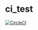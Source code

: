 # ci_test

[![CircleCI](https://circleci.com/gh/hacker65536/ci_test.svg?style=svg)](https://circleci.com/gh/hacker65536/ci_test)
